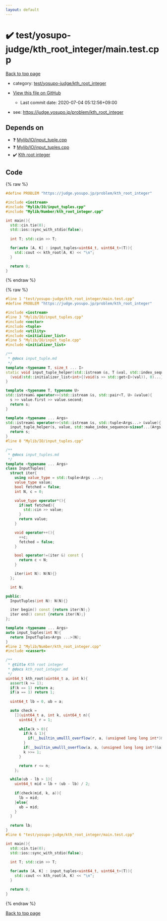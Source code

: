 ```yaml
---
layout: default
---
```


<!-- mathjax config similar to math.stackexchange -->
<script type="text/javascript" async
  src="https://cdnjs.cloudflare.com/ajax/libs/mathjax/2.7.5/MathJax.js?config=TeX-MML-AM_CHTML">
</script>
<script type="text/x-mathjax-config">
  MathJax.Hub.Config({
    TeX: { equationNumbers: { autoNumber: "AMS" }},
    tex2jax: {
      inlineMath: [ ['$','$'] ],
      processEscapes: true
    },
    "HTML-CSS": { matchFontHeight: false },
    displayAlign: "left",
    displayIndent: "2em"
  });
</script>

<script type="text/javascript" src="https://cdnjs.cloudflare.com/ajax/libs/jquery/3.4.1/jquery.min.js"></script>
<script src="https://cdn.jsdelivr.net/npm/jquery-balloon-js@1.1.2/jquery.balloon.min.js" integrity="sha256-ZEYs9VrgAeNuPvs15E39OsyOJaIkXEEt10fzxJ20+2I=" crossorigin="anonymous"></script>
<script type="text/javascript" src="../../../../assets/js/copy-button.js"></script>
<link rel="stylesheet" href="../../../../assets/css/copy-button.css" />


# :heavy_check_mark: test/yosupo-judge/kth_root_integer/main.test.cpp

<a href="../../../../index.html">Back to top page</a>

* category: <a href="../../../../index.html#1cb80c56a7c118816814801df618d931">test/yosupo-judge/kth_root_integer</a>
* <a href="{{ site.github.repository_url }}/blob/master/test/yosupo-judge/kth_root_integer/main.test.cpp">View this file on GitHub</a>
    - Last commit date: 2020-07-04 05:12:56+09:00


* see: <a href="https://judge.yosupo.jp/problem/kth_root_integer">https://judge.yosupo.jp/problem/kth_root_integer</a>


## Depends on

* :question: <a href="../../../../library/Mylib/IO/input_tuple.cpp.html">Mylib/IO/input_tuple.cpp</a>
* :question: <a href="../../../../library/Mylib/IO/input_tuples.cpp.html">Mylib/IO/input_tuples.cpp</a>
* :heavy_check_mark: <a href="../../../../library/Mylib/Number/kth_root_integer.cpp.html">Kth root integer</a>


## Code

<a id="unbundled"></a>
{% raw %}
```cpp
#define PROBLEM "https://judge.yosupo.jp/problem/kth_root_integer"

#include <iostream>
#include "Mylib/IO/input_tuples.cpp"
#include "Mylib/Number/kth_root_integer.cpp"

int main(){
  std::cin.tie(0);
  std::ios::sync_with_stdio(false);
  
  int T; std::cin >> T;

  for(auto [A, K] : input_tuples<uint64_t, uint64_t>(T)){
    std::cout << kth_root(A, K) << "\n";
  }

  return 0;
}

```
{% endraw %}

<a id="bundled"></a>
{% raw %}
```cpp
#line 1 "test/yosupo-judge/kth_root_integer/main.test.cpp"
#define PROBLEM "https://judge.yosupo.jp/problem/kth_root_integer"

#include <iostream>
#line 3 "Mylib/IO/input_tuples.cpp"
#include <vector>
#include <tuple>
#include <utility>
#include <initializer_list>
#line 5 "Mylib/IO/input_tuple.cpp"
#include <initializer_list>

/**
 * @docs input_tuple.md
 */
template <typename T, size_t ... I>
static void input_tuple_helper(std::istream &s, T &val, std::index_sequence<I...>){
  (void)std::initializer_list<int>{(void(s >> std::get<I>(val)), 0)...};
}

template <typename T, typename U>
std::istream& operator>>(std::istream &s, std::pair<T, U> &value){
  s >> value.first >> value.second;
  return s;
}

template <typename ... Args>
std::istream& operator>>(std::istream &s, std::tuple<Args...> &value){
  input_tuple_helper(s, value, std::make_index_sequence<sizeof...(Args)>());
  return s;
}
#line 8 "Mylib/IO/input_tuples.cpp"

/**
 * @docs input_tuples.md
 */
template <typename ... Args>
class InputTuples{
  struct iter{
    using value_type = std::tuple<Args ...>;
    value_type value;
    bool fetched = false;
    int N, c = 0;

    value_type operator*(){
      if(not fetched){
        std::cin >> value;
      }
      return value;
    }

    void operator++(){
      ++c;
      fetched = false;
    }

    bool operator!=(iter &) const {
      return c < N;
    }

    iter(int N): N(N){}
  };

  int N;

public:
  InputTuples(int N): N(N){}

  iter begin() const {return iter(N);}
  iter end() const {return iter(N);}
};

template <typename ... Args>
auto input_tuples(int N){
  return InputTuples<Args ...>(N);
}
#line 2 "Mylib/Number/kth_root_integer.cpp"
#include <cassert>

/**
 * @title Kth root integer
 * @docs kth_root_integer.md
 */
uint64_t kth_root(uint64_t a, int k){
  assert(k >= 1);
  if(k == 1) return a;
  if(a == 1) return 1;
  
  uint64_t lb = 0, ub = a;

  auto check =
    [](uint64_t a, int k, uint64_t n){
      uint64_t r = 1;
  
      while(k > 0){
        if(k & 1){
          if(__builtin_umulll_overflow(r, a, (unsigned long long int*)&r)) return false;
        }
        if(__builtin_umulll_overflow(a, a, (unsigned long long int*)&a) and k > 1) return false;
        k >>= 1;
      }

      return r <= n;
    };

  while(ub - lb > 1){
    uint64_t mid = lb + (ub - lb) / 2;
    
    if(check(mid, k, a)){
      lb = mid;
    }else{
      ub = mid;
    }
  }
  
  return lb;  
}
#line 6 "test/yosupo-judge/kth_root_integer/main.test.cpp"

int main(){
  std::cin.tie(0);
  std::ios::sync_with_stdio(false);
  
  int T; std::cin >> T;

  for(auto [A, K] : input_tuples<uint64_t, uint64_t>(T)){
    std::cout << kth_root(A, K) << "\n";
  }

  return 0;
}

```
{% endraw %}

<a href="../../../../index.html">Back to top page</a>

